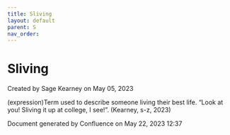 ```yaml
---
title: Sliving
layout: default
parent: S
nav_order:
---
```


# Sliving

Created by  Sage Kearney on May 05, 2023

(expression)Term used to describe someone living their best life. “Look at you! Sliving it up at college, I see!”. (Kearney, s-z, 2023)

Document generated by Confluence on May 22, 2023 12:37


